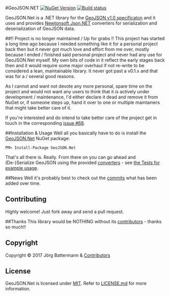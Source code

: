 #GeoJSON.NET [![NuGet Version](http://img.shields.io/nuget/v/GeoJSON.NET.svg?style=flat)](https://www.nuget.org/packages/GeoJSON.NET/) [![Build status](https://ci.appveyor.com/api/projects/status/lfxlj13sa5vk0l3y)](https://ci.appveyor.com/project/jbattermann/geojson-net)

GeoJSON.Net is a .NET library for the [GeoJSON v1.0 specificaton](http://geojson.org/geojson-spec.html) and it uses and provides [Newtonsoft Json.NET](http://json.codeplex.com) converters for serialization and deserialization of GeoJSON data.

##!! Project is no longer maintained / Up for grabs !!
This project has started a long time ago because I needed something like it for a personal project back then but it never got much love and effort from me over, mostly because I ended / finished said personal project and never had any use for GeoJSON.Net myself. My own bits of code in it reflect the early stages back then and it would require some major overhaul if not re-write to be considered a lean, maintainable library. It never got past a v0.1.x and that was for a / several good reasons.

As I cannot and want not devote any more personal, spare time on the project and would not want any users to think that it *is* actively under development / maintenance, I'd either declare it dead and remove it from NuGet or, if someone steps up, hand it over to one or multiple maintainers that might take better care of it.

If you're interested and do intend to take better care of the project get in touch in the corresponding [issue #68](https://github.com/GeoJSON-Net/GeoJSON.Net/issues/68).


##Installation & Usage
Well all you basically have to do is install the [GeoJSON.Net](https://www.nuget.org/packages/GeoJSON.Net/) NuGet package:

`PM> Install-Package GeoJSON.Net`

That's all there is. Really. From there on you can go ahead and (De-)Serialize GeoJSON using the provided [converters](https://github.com/GeoJSON-Net/GeoJSON.Net/tree/master/src/GeoJSON.Net/Converters) - see [the Tests for example usage](https://github.com/GeoJSON-Net/GeoJSON.Net/tree/master/src/GeoJSON.Net.Tests).


##News
Well it's probably best to check out the [commits](https://github.com/GeoJSON-Net/GeoJSON.Net/commits/master) what has been added over time.

## Contributing
Highly welcome! Just fork away and send a pull request.


##Thanks
This library would be NOTHING without its [contributors](https://github.com/GeoJSON-Net/GeoJSON.Net/graphs/contributors) - thanks so much!!

## Copyright

Copyright © 2017 Jörg Battermann & [Contributors](https://github.com/GeoJSON-Net/GeoJSON.Net/graphs/contributors)

## License

GeoJSON.Net is licensed under [MIT](http://www.opensource.org/licenses/mit-license.php "Read more about the MIT license form"). Refer to [LICENSE.md](https://github.com/GeoJSON-Net/GeoJSON.Net/blob/master/LICENSE.md) for more information.


